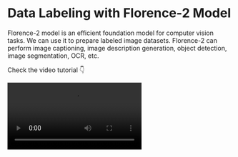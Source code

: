 # Data Labeling with Florence-2 Model

Florence-2 model is an efficient foundation model for computer vision tasks. We can use it to prepare labeled image datasets. Florence-2 can perform image captioning, image description generation, object detection, image segmentation, OCR, etc.

Check the video tutorial 👇

<video src="https://www.youtube.com/watch?v=R3r5P3j8Lnw" width="300" />

